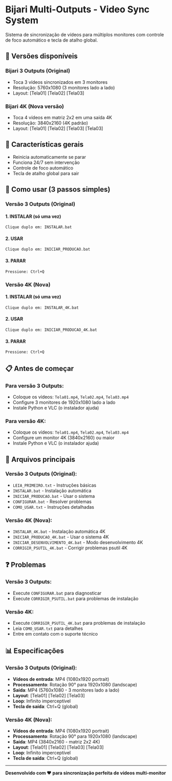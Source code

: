# Bijari Multi-Outputs - Video Sync System

Sistema de sincronização de vídeos para múltiplos monitores com controle de foco automático e tecla de atalho global.

## 🎯 Versões disponíveis

### Bijari 3 Outputs (Original)
- Toca 3 vídeos sincronizados em 3 monitores
- Resolução: 5760x1080 (3 monitores lado a lado)
- Layout: [Tela01] [Tela02] [Tela03]

### Bijari 4K (Nova versão)
- Toca 4 vídeos em matriz 2x2 em uma saída 4K
- Resolução: 3840x2160 (4K padrão)
- Layout: [Tela01] [Tela02]
          [Tela03] [Tela03]

## 🚀 Características gerais

- Reinicia automaticamente se parar
- Funciona 24/7 sem intervenção
- Controle de foco automático
- Tecla de atalho global para sair

## 🚀 Como usar (3 passos simples)

### Versão 3 Outputs (Original)

#### 1. INSTALAR (só uma vez)
```
Clique duplo em: INSTALAR.bat
```

#### 2. USAR
```
Clique duplo em: INICIAR_PRODUCAO.bat
```

#### 3. PARAR
```
Pressione: Ctrl+Q
```

### Versão 4K (Nova)

#### 1. INSTALAR (só uma vez)
```
Clique duplo em: INSTALAR_4K.bat
```

#### 2. USAR
```
Clique duplo em: INICIAR_PRODUCAO_4K.bat
```

#### 3. PARAR
```
Pressione: Ctrl+Q
```

## 📋 Antes de começar

### Para versão 3 Outputs:
- Coloque os vídeos: `Tela01.mp4`, `Tela02.mp4`, `Tela03.mp4`
- Configure 3 monitores de 1920x1080 lado a lado
- Instale Python e VLC (o instalador ajuda)

### Para versão 4K:
- Coloque os vídeos: `Tela01.mp4`, `Tela02.mp4`, `Tela03.mp4`
- Configure um monitor 4K (3840x2160) ou maior
- Instale Python e VLC (o instalador ajuda)

## 📁 Arquivos principais

### Versão 3 Outputs (Original):
- `LEIA_PRIMEIRO.txt` - Instruções básicas
- `INSTALAR.bat` - Instalação automática
- `INICIAR_PRODUCAO.bat` - Usar o sistema
- `CONFIGURAR.bat` - Resolver problemas
- `COMO_USAR.txt` - Instruções detalhadas

### Versão 4K (Nova):
- `INSTALAR_4K.bat` - Instalação automática 4K
- `INICIAR_PRODUCAO_4K.bat` - Usar o sistema 4K
- `INICIAR_DESENVOLVIMENTO_4K.bat` - Modo desenvolvimento 4K
- `CORRIGIR_PSUTIL_4K.bat` - Corrigir problemas psutil 4K

## ❓ Problemas

### Versão 3 Outputs:
- Execute `CONFIGURAR.bat` para diagnosticar
- Execute `CORRIGIR_PSUTIL.bat` para problemas de instalação

### Versão 4K:
- Execute `CORRIGIR_PSUTIL_4K.bat` para problemas de instalação
- Leia `COMO_USAR.txt` para detalhes
- Entre em contato com o suporte técnico

## 📊 Especificações

### Versão 3 Outputs (Original):
- **Vídeos de entrada**: MP4 (1080x1920 portrait)
- **Processamento**: Rotação 90° para 1920x1080 (landscape)
- **Saída**: MP4 (5760x1080 - 3 monitores lado a lado)
- **Layout**: [Tela01] [Tela02] [Tela03]
- **Loop**: Infinito imperceptível
- **Tecla de saída**: Ctrl+Q (global)

### Versão 4K (Nova):
- **Vídeos de entrada**: MP4 (1080x1920 portrait)
- **Processamento**: Rotação 90° para 1920x1080 (landscape)
- **Saída**: MP4 (3840x2160 - matriz 2x2 4K)
- **Layout**: [Tela01] [Tela02]
              [Tela03] [Tela03]
- **Loop**: Infinito imperceptível
- **Tecla de saída**: Ctrl+Q (global)

---

**Desenvolvido com ❤️ para sincronização perfeita de vídeos multi-monitor**
